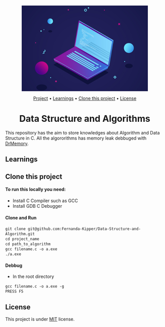 <p align="center">
 <img align="center" src="./assets/banner.jpg" width="400">
 
  <p align="center">
  <a href="#project">Project</a> •
  <a href="#learnings">Learnings<a> •
  <a href="#clone">Clone this project</a> •
  <a href="#license">License</a>
 </p>
   
 <h1 id="project" align="center">Data Structure and Algorithms</h1>
</p>

This repository has the aim to store knowledges about Algorithm and Data Structure in C. All the algororithms has memory leak debbuged with [DrMemory](https://drmemory.org/).

<h2 id="learnings">Learnings</h2>

<h2 id="clone" >Clone this project</h2>

<h4> To run this locally you need: </h4>

- Install C Compiler such as GCC 
- Install  GDB C Debugger

<h4> Clone and Run </h4>

```
git clone git@github.com:Fernanda-Kipper/Data-Structure-and-Algorithm.git
cd project_name
cd path_to_algorithm
gcc filename.c -o a.exe
./a.exe
```

<h4> Debbug </h4>

- In the root directory
```
gcc filename.c -o a.exe -g
PRESS F5
```

<h2 id="license">License</h2>

This project is under [MIT](LICENSE) license.



